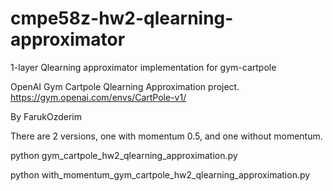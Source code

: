# cmpe58z-hw2-qlearning-approximator
1-layer Qlearning approximator implementation for gym-cartpole 

OpenAI Gym Cartpole Qlearning Approximation project.  
https://gym.openai.com/envs/CartPole-v1/

By FarukOzderim


There are 2 versions, one with momentum 0.5, and one without momentum.

python gym_cartpole_hw2_qlearning_approximation.py

python with_momentum_gym_cartpole_hw2_qlearning_approximation.py

